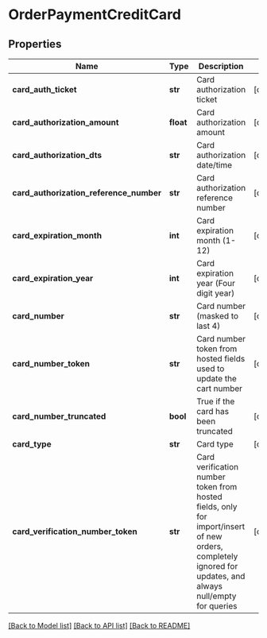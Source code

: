 # OrderPaymentCreditCard

## Properties
Name | Type | Description | Notes
------------ | ------------- | ------------- | -------------
**card_auth_ticket** | **str** | Card authorization ticket | [optional] 
**card_authorization_amount** | **float** | Card authorization amount | [optional] 
**card_authorization_dts** | **str** | Card authorization date/time | [optional] 
**card_authorization_reference_number** | **str** | Card authorization reference number | [optional] 
**card_expiration_month** | **int** | Card expiration month (1-12) | [optional] 
**card_expiration_year** | **int** | Card expiration year (Four digit year) | [optional] 
**card_number** | **str** | Card number (masked to last 4) | [optional] 
**card_number_token** | **str** | Card number token from hosted fields used to update the cart number | [optional] 
**card_number_truncated** | **bool** | True if the card has been truncated | [optional] 
**card_type** | **str** | Card type | [optional] 
**card_verification_number_token** | **str** | Card verification number token from hosted fields, only for import/insert of new orders, completely ignored for updates, and always null/empty for queries | [optional] 

[[Back to Model list]](../README.md#documentation-for-models) [[Back to API list]](../README.md#documentation-for-api-endpoints) [[Back to README]](../README.md)


